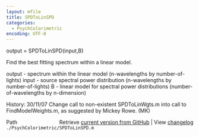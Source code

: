 ```yaml
---
layout: mfile
title: SPDToLinSPD
categories:
  - PsychColorimetric
encoding: UTF-8
---
```


output = SPDToLinSPD(input,B)

Find the best fitting spectrum within a linear model.

output - spectrum within the linear model
 (n-wavelengths by number-of-lights)
input - source spectral power distribution
 (n-wavelengths by number-of-lights)
B - linear model for spectral power distributions
 (number-of-wavelengths by n-dimension)

History:
30/11/07  Change call to non-existent SPDToLinWgts.m into call to
          FindModelWeights.m, as suggested by Mickey Rowe.         (MK)


<div class="code_header" style="text-align:right;">
  <span style="float:left;">Path&nbsp;&nbsp;</span> <span class="counter">Retrieve <a href=
  "https://raw.github.com/Psychtoolbox-3/Psychtoolbox-3/beta/./PsychColorimetric/SPDToLinSPD.m">current version from GitHub</a> | View <a href=
  "https://github.com/Psychtoolbox-3/Psychtoolbox-3/commits/beta/./PsychColorimetric/SPDToLinSPD.m">changelog</a></span>
</div>
<div class="code">
  <code>./PsychColorimetric/SPDToLinSPD.m</code>
</div>
